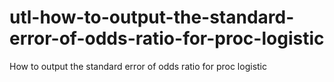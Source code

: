 # utl-how-to-output-the-standard-error-of-odds-ratio-for-proc-logistic
How to output the standard error of odds ratio for proc logistic
